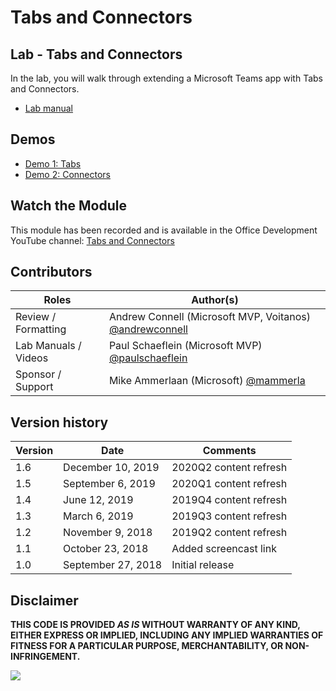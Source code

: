 # Tabs and Connectors

## Lab - Tabs and Connectors

In the lab, you will walk through extending a Microsoft Teams app with Tabs and Connectors.

- [Lab manual](./Lab.md)

## Demos

- [Demo 1: Tabs](./Demos/01-tabs/README.md)
- [Demo 2: Connectors](./Demos/02-connector/README.md)

## Watch the Module

This module has been recorded and is available in the Office Development YouTube channel: [Tabs and Connectors](https://youtu.be/wE_w1TA_qjQ)

## Contributors

|        Roles         |                                       Author(s)                                       |
| -------------------- | ------------------------------------------------------------------------------------- |
| Review / Formatting  | Andrew Connell (Microsoft MVP, Voitanos) [@andrewconnell](//github.com/andrewconnell) |
| Lab Manuals / Videos | Paul Schaeflein (Microsoft MVP) [@paulschaeflein](//github.com/paulschaeflein)        |
| Sponsor / Support    | Mike Ammerlaan (Microsoft) [@mammerla](//github.com/mammerla)                         |

## Version history

| Version |        Date        |       Comments         |
| ------- | ------------------ | ---------------------- |
| 1.6     | December 10, 2019  | 2020Q2 content refresh |
| 1.5     | September 6, 2019  | 2020Q1 content refresh |
| 1.4     | June 12, 2019      | 2019Q4 content refresh |
| 1.3     | March 6, 2019      | 2019Q3 content refresh |
| 1.2     | November 9, 2018   | 2019Q2 content refresh |
| 1.1     | October 23, 2018   | Added screencast link  |
| 1.0     | September 27, 2018 | Initial release        |

## Disclaimer

**THIS CODE IS PROVIDED *AS IS* WITHOUT WARRANTY OF ANY KIND, EITHER EXPRESS OR IMPLIED, INCLUDING ANY IMPLIED WARRANTIES OF FITNESS FOR A PARTICULAR PURPOSE, MERCHANTABILITY, OR NON-INFRINGEMENT.**

<img src="https://telemetry.sharepointpnp.com/TrainingContent/Teams/02-tabs-and-connectors" />